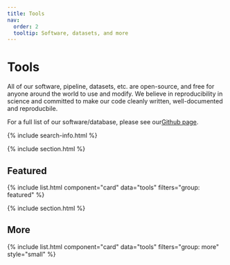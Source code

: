 ```yaml
---
title: Tools
nav:
  order: 2
  tooltip: Software, datasets, and more
---
```


# <i class="fas fa-tools"></i>Tools

All of our software, pipeline, datasets, etc. are open-source, and free for anyone around the world to use and modify. We believe in reproducibility in science and committed to make our code cleanly written, well-documented and reproducbile. 

For a full list of our software/database, please see our[Github page](https://github.com/yang-luo-lab).

{% include search-info.html %}

{% include section.html %}

## Featured

{% include list.html component="card" data="tools" filters="group: featured" %}

{% include section.html %}

## More

{% include list.html component="card" data="tools" filters="group: more" style="small" %}
